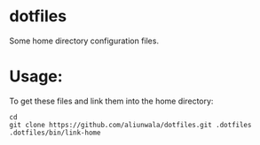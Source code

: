 dotfiles
========

Some home directory configuration files.

Usage:
======

To get these files and link them into the home directory:

    cd
    git clone https://github.com/aliunwala/dotfiles.git .dotfiles
    .dotfiles/bin/link-home
